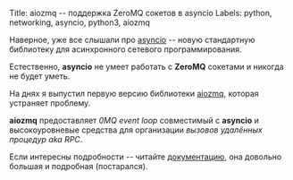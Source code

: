 Title: aiozmq -- поддержка ZeroMQ сокетов в asyncio
Labels: python, networking, asyncio, python3, aiozmq

Наверное, уже все слышали про
[asyncio](https://docs.python.org/dev/library/asyncio.html) -- новую
стандартную библиотеку для асинхронного сетевого программирования.

Естественно, **asyncio** не умеет работать с **ZeroMQ** сокетами и
никогда не будет уметь.

На днях я выпустил первую версию библиотеки
[aiozmq](https://pypi.python.org/pypi/aiozmq), которая устраняет проблему.

**aiozmq** предоставляет *0MQ event loop* совместимый с **asyncio** и
высокоуровневые средства для организации *вызовов удалённых процедур
aka RPC*.

Если интересны подробности -- читайте
[документацию](http://aiozmq.readthedocs.org/en/0.1/), она довольно
большая и подробная (постарался).
